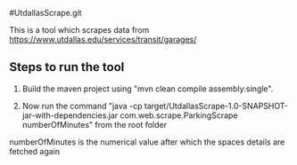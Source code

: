 #UtdallasScrape.git

This is a tool which scrapes data from https://www.utdallas.edu/services/transit/garages/

## Steps to run the tool

1) Build the maven project using "mvn clean compile assembly:single".

2) Now run the command "java -cp target/UtdallasScrape-1.0-SNAPSHOT-jar-with-dependencies.jar com.web.scrape.ParkingScrape numberOfMinutes" from the root folder

numberOfMinutes is the numerical value after which the spaces details are fetched again